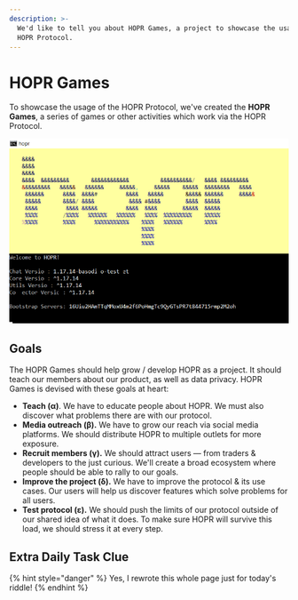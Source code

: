 ```yaml
---
description: >-
  We'd like to tell you about HOPR Games, a project to showcase the usage of the
  HOPR Protocol.
---
```


# HOPR Games

To showcase the usage of the HOPR Protocol, we've created the **HOPR Games**, a series of games or other activities which work via the HOPR Protocol.

![](../../.gitbook/assets/hopr-no-n%20%281%29%20%281%29%20%281%29.png)

## Goals

The HOPR Games should help grow / develop HOPR as a project. It should teach our members about our product, as well as data privacy. HOPR Games is devised with these goals at heart:

- **Teach \(α\)**. We have to educate people about HOPR. We must also discover what problems there are with our protocol.
- **Media outreach \(β\).** We have to grow our reach via social media platforms. We should distribute HOPR to multiple outlets for more exposure.
- **Recruit members \(γ\).** We should attract users — from traders & developers to the just curious. We'll create a broad ecosystem where people should be able to rally to our goals.
- **Improve the project \(δ\).** We have to improve the protocol & its use cases. Our users will help us discover features which solve problems for all users.
- **Test protocol \(ε\).** We should push the limits of our protocol outside of our shared idea of what it does. To make sure HOPR will survive this load, we should stress it at every step.

## Extra Daily Task Clue

{% hint style="danger" %}
Yes, I rewrote this whole page just for today's riddle!
{% endhint %}
